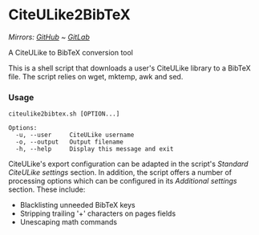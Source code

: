 CiteULike2BibTeX
================

*Mirrors: [GitHub] ~ [GitLab]*

A CiteULike to BibTeX conversion tool

This is a shell script that downloads a user's CiteULike library to a BibTeX
file. The script relies on wget, mktemp, awk and sed.

### Usage

```text
citeulike2bibtex.sh [OPTION...]

Options:
  -u, --user     CiteULike username
  -o, --output   Output filename
  -h, --help     Display this message and exit
```

CiteULike's export configuration can be adapted in the script's
_Standard CiteULike settings_ section. In addition, the script offers a number
of processing options which can be configured in its _Additional settings_
section. These include:

* Blacklisting unneeded BibTeX keys
* Stripping trailing '+' characters on pages fields
* Unescaping math commands

[GitHub]: https://github.com/Johennes/CiteULike2BibTeX
[GitLab]: https://gitlab.com/cherrypicker/CiteULike2BibTeX

